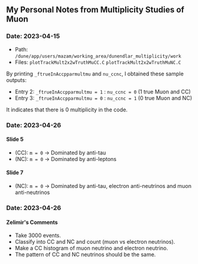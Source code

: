 ## My Personal Notes from Multiplicity Studies of Muon

### Date: 2023-04-15
- Path: `/dune/app/users/mazam/working_area/dunendlar_multiplicity/work`
- Files: `plotTrackMult2x2wTruthMuCC.C` `plotTrackMult2x2wTruthMuNC.C`

By printing `_ftrueInAccpparmultmu` and `nu_ccnc`, I obtained these sample outputs:
- Entry 2: `_ftrueInAccpparmultmu = 1` : `nu_ccnc = 0` (1 true Muon and CC)
- Entry 3: `_ftrueInAccpparmultmu = 0` : `nu_ccnc = 1` (0 true Muon and NC)

It indicates that there is 0 multiplicity in the code.


### Date: 2023-04-26
#### Slide 5
- (CC): `m = 0` -> Dominated by anti-tau 
- (NC): `m = 0` -> Dominated by anti-leptons 

#### Slide 7
- (NC): `m = 0` -> Dominated by anti-tau, electron anti-neutrinos and muon anti-neutrinos


### Date: 2023-04-26
#### Zelimir's Comments
- Take 3000 events.
- Classify into CC and NC and count (muon vs electron neutrinos).
- Make a CC histogram of muon neutrino and electron neutrino.
- The pattern of CC and NC neutrinos should be the same.
